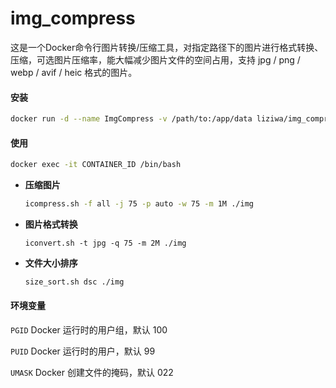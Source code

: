 # img_compress

这是一个Docker命令行图片转换/压缩工具，对指定路径下的图片进行格式转换、压缩，可选图片压缩率，能大幅减少图片文件的空间占用，支持 jpg / png / webp / avif / heic 格式的图片。

#### 安装

```bash
docker run -d --name ImgCompress -v /path/to:/app/data liziwa/img_compress
```

#### 使用

```bash
docker exec -it CONTAINER_ID /bin/bash
```

- **压缩图片**

  ```bash
  icompress.sh -f all -j 75 -p auto -w 75 -m 1M ./img
  ```

- **图片格式转换**

  ```
  iconvert.sh -t jpg -q 75 -m 2M ./img
  ```
  
- **文件大小排序**

  ```bash
  size_sort.sh dsc ./img
  ```

#### 环境变量

` PGID ` Docker 运行时的用户组，默认 100

` PUID ` Docker 运行时的用户，默认 99

` UMASK ` Docker 创建文件的掩码，默认 022